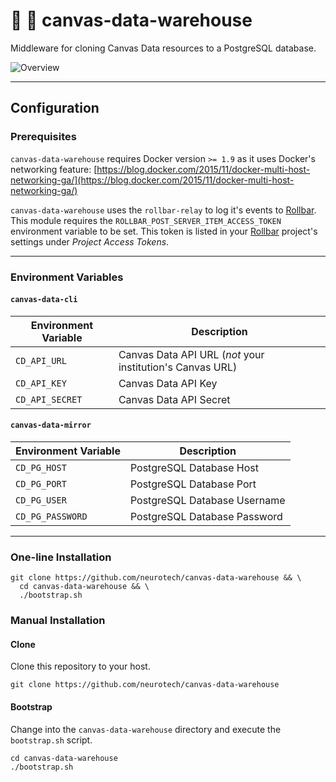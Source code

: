 # :panda_face: :department_store: canvas-data-warehouse

Middleware for cloning Canvas Data resources to a PostgreSQL database.

![Overview](https://github.com/neurotech/canvas-data-warehouse/raw/master/diagrams/middleware.png)

---

## Configuration

### Prerequisites

`canvas-data-warehouse` requires Docker version `>= 1.9` as it uses Docker's networking feature: [https://blog.docker.com/2015/11/docker-multi-host-networking-ga/](https://blog.docker.com/2015/11/docker-multi-host-networking-ga/)

`canvas-data-warehouse` uses the `rollbar-relay` to log it's events to [Rollbar](https://rollbar.com/). This module requires the `ROLLBAR_POST_SERVER_ITEM_ACCESS_TOKEN` environment variable to be set. This token is listed in your [Rollbar](https://rollbar.com/) project's settings under *Project Access Tokens*.

---

### Environment Variables

#### `canvas-data-cli`

Environment Variable     | Description
-------------------------|------------
`CD_API_URL`             | Canvas Data API URL (*not* your institution's Canvas URL)
`CD_API_KEY`             | Canvas Data API Key
`CD_API_SECRET`          | Canvas Data API Secret

#### `canvas-data-mirror`

Environment Variable   | Description
-----------------------|------------
`CD_PG_HOST`           | PostgreSQL Database Host
`CD_PG_PORT`           | PostgreSQL Database Port
`CD_PG_USER`           | PostgreSQL Database Username
`CD_PG_PASSWORD`       | PostgreSQL Database Password

---

### One-line Installation

```shell
git clone https://github.com/neurotech/canvas-data-warehouse && \
  cd canvas-data-warehouse && \
  ./bootstrap.sh
```

### Manual Installation

#### Clone

Clone this repository to your host.

```shell
git clone https://github.com/neurotech/canvas-data-warehouse
```

#### Bootstrap

Change into the `canvas-data-warehouse` directory and execute the `bootstrap.sh` script.

```shell
cd canvas-data-warehouse
./bootstrap.sh
```
